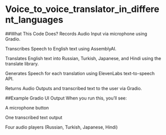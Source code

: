 # Voice_to_voice_translator_in_different_languages
##What This Code Does?
Records Audio Input via microphone using Gradio.

Transcribes Speech to English text using AssemblyAI.

Translates English text into Russian, Turkish, Japanese, and Hindi using the translate library.

Generates Speech for each translation using ElevenLabs text-to-speech API.

Returns Audio Outputs and transcribed text to the user via Gradio.

##Example Gradio UI Output
When you run this, you’ll see:

A microphone button

One transcribed text output

Four audio players (Russian, Turkish, Japanese, Hindi)

